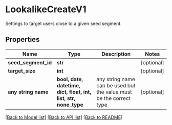 # LookalikeCreateV1

Settings to target users close to a given seed segment.

## Properties
Name | Type | Description | Notes
------------ | ------------- | ------------- | -------------
**seed_segment_id** | **str** |  | [optional] 
**target_size** | **int** |  | [optional] 
**any string name** | **bool, date, datetime, dict, float, int, list, str, none_type** | any string name can be used but the value must be the correct type | [optional]

[[Back to Model list]](../README.md#documentation-for-models) [[Back to API list]](../README.md#documentation-for-api-endpoints) [[Back to README]](../README.md)


